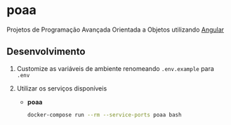 # poaa

Projetos de Programação Avançada Orientada a Objetos utilizando [Angular](https://angular.io/)

## Desenvolvimento

1. Customize as variáveis de ambiente renomeando `.env.example` para `.env`

2. Utilizar os serviços disponíveis

    * **__poaa__**

        ```bash
        docker-compose run --rm --service-ports poaa bash
        ```
